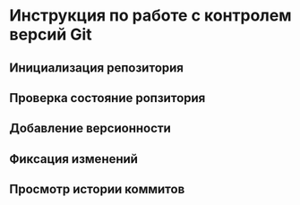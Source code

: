 # **Инструкция по работе с контролем версий Git**

## Инициализация репозитория

## Проверка состояние ропзитория

## Добавление версионности

## Фиксация изменений

## Просмотр истории коммитов